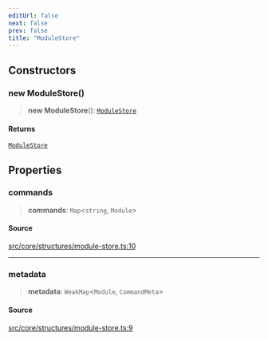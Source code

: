 ```yaml
---
editUrl: false
next: false
prev: false
title: "ModuleStore"
---
```


## Constructors

### new ModuleStore()

> **new ModuleStore**(): [`ModuleStore`](/v3/api/classes/modulestore/)

#### Returns

[`ModuleStore`](/v3/api/classes/modulestore/)

## Properties

### commands

> **commands**: `Map`\<`string`, `Module`\>

#### Source

[src/core/structures/module-store.ts:10](https://github.com/sern-handler/handler/blob/91b3768e376cfe22ec37d8ab44f4e4a4dfe8a1e8/src/core/structures/module-store.ts#L10)

***

### metadata

> **metadata**: `WeakMap`\<`Module`, `CommandMeta`\>

#### Source

[src/core/structures/module-store.ts:9](https://github.com/sern-handler/handler/blob/91b3768e376cfe22ec37d8ab44f4e4a4dfe8a1e8/src/core/structures/module-store.ts#L9)
